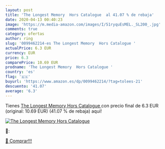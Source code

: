 ```yaml
---
layout: post
title: 'The Longest Memory  Hors Catalogue  al 41.07 % de rebaja'
date: 2020-04-13 00:40:23
image: 'https://m.media-amazon.com/images/I/51ryquEsMEL._SL200_.jpg'
comments: true
category: ofertas
author: ring
slug: '0099462214-es The Longest Memory  Hors Catalogue '
actualPrice: 6.3 EUR
currency: EUR
price: 6.3
comparePrice: 10.69 EUR
prodname: 'The Longest Memory  Hors Catalogue '
country: 'es'
flag: '🇪🇸'
buyurl: 'https://www.amazon.es/dp/0099462214/?tag=tolees-21'
descuento: '41.07'
average: '6.3'
---
```


Tienes [The Longest Memory  Hors Catalogue ](https://www.amazon.es/dp/0099462214/?tag=tolees-21) con precio final de  6.3 EUR (original: 10.69 EUR) (41.07 %  de rebaja) aqui!

[![The Longest Memory  Hors Catalogue ](https://m.media-amazon.com/images/I/51ryquEsMEL._SL200_.jpg)](https://www.amazon.es/dp/0099462214/?tag=tolees-21)

🔎:


[🛒 Comprar!!!](https://www.amazon.es/dp/0099462214/?tag=tolees-21)
